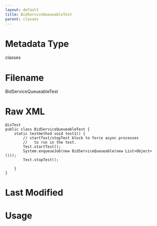 ```yaml
---
layout: default
title: BidServiceQueueableTest
parent: classes
---
```

# Metadata Type
classes


# Filename 
BidServiceQueueableTest


# Raw XML
```
@isTest
public class BidServiceQueueableTest {
    static testmethod void test1() {
        // startTest/stopTest block to force async processes 
        //   to run in the test.
        Test.startTest();        
        System.enqueueJob(new BidServiceQueueable(new List<Object>()));
        Test.stopTest();

    }
}
```


# Last Modified


# Usage
